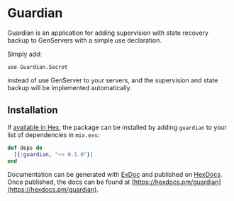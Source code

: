 # Guardian

Guardian is an application for adding supervision with state recovery backup to
GenServers with a simple use declaration.

Simply add:

```
use Guardian.Secret
```

instead of use GenServer to your servers, and the supervision and state backup
will be implemented automatically.

## Installation

If [available in Hex](https://hex.pm/docs/publish), the package can be installed
by adding `guardian` to your list of dependencies in `mix.exs`:

```elixir
def deps do
  [{:guardian, "~> 0.1.0"}]
end
```

Documentation can be generated with [ExDoc](https://github.com/elixir-lang/ex_doc)
and published on [HexDocs](https://hexdocs.pm). Once published, the docs can
be found at [https://hexdocs.pm/guardian](https://hexdocs.pm/guardian).

